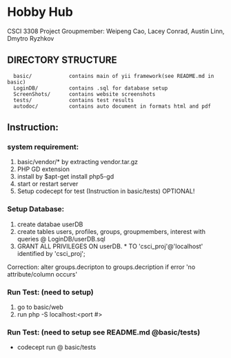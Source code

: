 # Hobby Hub
CSCI 3308 Project
Groupmember:
Weipeng Cao, Lacey Conrad, Austin Linn, Dmytro Ryzhkov

DIRECTORY STRUCTURE
-------------------
      basic/            contains main of yii framework(see README.md in basic)
      LoginDB/          contains .sql for database setup
      ScreenShots/      contains website screenshots
      tests/       		contains test results
      autodoc/			contains auto document in formats html and pdf
      
## Instruction:

### system requirement: 
1. basic/vendor/* by extracting vendor.tar.gz
2. PHP GD extension
  1. install by $apt-get install php5-gd
  2. start or restart server
3. Setup codecept for test (Instruction in basic/tests) OPTIONAL!

### Setup Database:
1. create databae userDB
2. create tables users, profiles, groups, groupmembers, interest with queries @ LoginDB/userDB.sql
3. GRANT ALL PRIVILEGES ON userDB. * TO 'csci_proj'@'localhost' identified by 'csci_proj';

Correction: alter groups.decripton to groups.decription if error 'no attribute/column occurs'

### Run Test: (need to setup)
1. go to basic/web
2. run php -S localhost:<port #> 

### Run Test: (need to setup see README.md @basic/tests)
- codecept run @ basic/tests



